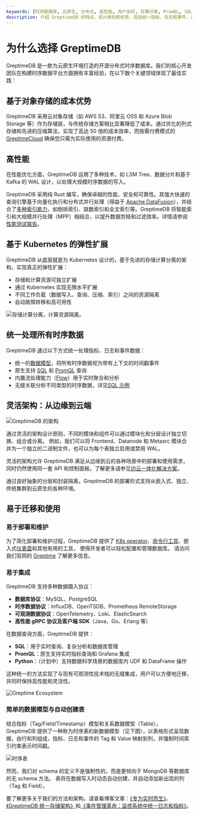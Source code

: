 ```yaml
---
keywords: [时序数据库, 云原生, 分布式, 高性能, 用户友好, 存算分离, PromQL, SQL, Python]
description: 介绍 GreptimeDB 的特点、设计原则和优势，包括统一指标、日志和事件，云原生设计，高性能和用户友好等。
---
```


# 为什么选择 GreptimeDB

GreptimeDB 是一款为云原生环境打造的开源分布式时序数据库。我们的核心开发团队在构建时序数据平台方面拥有丰富经验，在以下数个关键领域体现了最佳实践：

## 基于对象存储的成本优势

GreptimeDB 采用云对象存储（如 AWS S3、阿里云 OSS 和 Azure Blob Storage 等）作为存储层，与传统存储方案相比显著降低了成本。通过优化的列式存储和先进的压缩算法，实现了高达 50 倍的成本效率，而按需付费模式的 [GreptimeCloud](https://greptime.com/product/cloud) 确保您只需为实际使用的资源付费。

## 高性能

在性能优化方面，GreptimeDB 运用了多种技术，如 LSM Tree、数据分片和基于 Kafka 的 WAL 设计，以处理大规模时序数据的写入。

GreptimeDB 采用纯 Rust 编写，确保卓越的性能、安全和可靠性。其强大快速的查询引擎基于向量化执行和分布式并行处理（得益于 [Apache DataFusion](https://datafusion.apache.org/)），并结合了[多种索引能力](/user-guide/manage-data/data-index)，如倒排索引、跳数索引和全文索引等。GreptimeDB 将智能索引和大规模并行处理（MPP）相结合，以提升数据剪枝和过滤效率。详情请参阅[性能测试报告](https://greptime.cn/blogs/2024-09-09-report-summary)。

## 基于 Kubernetes 的弹性扩展

GreptimeDB 从底层就是为 Kubernetes 设计的，基于先进的存储计算分离的架构，实现真正的弹性扩展：

- 存储和计算资源可独立扩展
- 通过 Kubernetes 实现无限水平扩展
- 不同工作负载（数据写入、查询、压缩、索引）之间的资源隔离
- 自动故障转移和高可用性

![存储计算分离，计算资源隔离](/storage-compute-disaggregation-compute-compute-separation.png)。

## 统一处理所有时序数据

GreptimeDB 通过以下方式统一处理指标、日志和事件数据：

- 统一的[数据模型](./data-model.md)，将所有时序数据视为带有上下文的时间戳事件
- 原生支持 [SQL](/user-guide/query-data/sql.md) 和 [PromQL](/user-guide/query-data/promql.md) 查询
- 内置流处理能力（[Flow](/user-guide/flow-computation/overview.md)）用于实时聚合和分析
- 无缝关联分析不同类型的时序数据，详见[SQL 示例](/user-guide/overview.md#sql-query-example)


## 灵活架构：从边缘到云端

![GreptimeDB 的架构](/architecture-2.png)

通过灵活的架构设计原则，不同的模块和组件可以通过模块化和分层设计独立切换、组合或分离。
例如，我们可以将 Frontend、Datanode 和 Metasrc 模块合并为一个独立的二进制文件，也可以为每个表独立启用或禁用 WAL。

灵活的架构允许 GreptimeDB 满足从边缘到云的各种场景中的部署和使用需求，同时仍然使用同一套 API 和控制面板。了解更多请参见[边云一体化解决方案](https://greptime.cn/carcloud)。

通过良好抽象的分层和封装隔离，GreptimeDB 的部署形式支持从嵌入式、独立、传统集群到云原生的各种环境。

## 易于迁移和使用

### 易于部署和维护

为了简化部署和维护过程，GreptimeDB 提供了 [K8s operator](https://github.com/GreptimeTeam/greptimedb-operator)、[命令行工具](https://github.com/GreptimeTeam/gtctl)、嵌入式[仪表盘](https://github.com/GreptimeTeam/dashboard)和其他有用的工具，
使得开发者可以轻松配置和管理数据库。
请访问我们官网的 [Greptime](https://greptime.cn) 了解更多信息。

### 易于集成

GreptimeDB 支持多种数据摄入协议：
- **数据库协议**：MySQL、PostgreSQL
- **时序数据协议**：InfluxDB、OpenTSDB、Prometheus RemoteStorage
- **可观测数据协议**：OpenTelemetry、Loki、ElasticSearch
- **高性能 gRPC 协议及客户端 SDK**（Java、Go、Erlang 等）

在数据查询方面，GreptimeDB 提供：
- **SQL**：用于实时查询、复杂分析和数据库管理
- **PromQL**：原生支持实时指标查询和 Grafana 集成
- **Python**：（计划中）支持数据科学场景的数据库内 UDF 和 DataFrame 操作

这种统一的方法实现了与现有可观测性技术栈的无缝集成，用户可以方便地迁移，并同时保持高性能和灵活性。

![Greptime Ecosystem](/greptime-ecosystem.png)

### 简单的数据模型与自动创建表

结合指标（Tag/Field/Timestamp）模型和关系数据模型（Table），
GreptimeDB 提供了一种称为时序表的新数据模型（见下图），以表格形式呈现数据，由行和列组成，指标、日志和事件的 Tag 和 Value 映射到列，并强制时间索引约束表示时间戳。

![时序表](/time-series-table.png)

然而，我们对 schema 的定义不是强制性的，而是更倾向于 MongoDB 等数据库的无 schema 方法。
表将在数据写入时动态自动创建，并自动添加新出现的列（Tag 和 Field）。


要了解更多关于我们的方法和架构，请查看博客文章：[《专为实时而生》](https://greptime.cn/blogs/2022-11-16-github)、[《GreptimeDB 统一存储架构》](https://greptime.cn/blogs/2024-12-24-observability)和[《事件管理革命：监控系统中统一日志和指标》](https://greptime.cn/blogs/2024-06-14-events)。